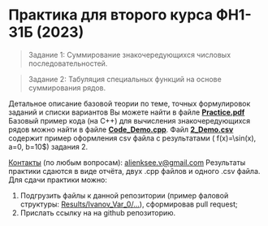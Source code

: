 # Практика для второго курса ФН1-31Б (2023)
> Задание 1: Суммирование знакочередующихся числовых последовательностей.

> Задание 2: Табуляция специальных функций на основе суммирования рядов.

Детальное описание базовой теории по теме, точных формулировок заданий и списки вариантов Вы можете найти в файле [**Practice.pdf**](Practice.pdf)
Базовый пример кода (на С++) для вычисления знакочередующихся рядов можно найти в файле [**Code_Demo.cpp**](Code_Demo.cpp). 
Файл [**2_Demo.csv**](2_Demo.csv) содержит пример оформления csv файла с результатами ( f(x)=\sin(x), a=0, b=10$) задания 2.

<ins>Контакты</ins> (по любым вопросам): alienksee.v@gmail.com
Результаты практики сдаются в виде отчёта, двух .cpp файлов и одного .csv файла. Для сдачи практики можно:
1. Подгрузить файлы к данной репозитории (пример фаловой структуры: [Results/Ivanov_Var_0/...](Results/Comments.md)), сформировав pull request;
2. Прислать ссылку на на github репозиторию.
